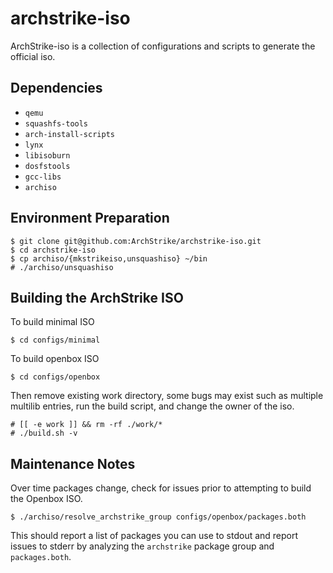 archstrike-iso
===============
ArchStrike-iso is a collection of configurations and scripts to generate the official iso.    

Dependencies
------------
 * `qemu`
 * `squashfs-tools`
 * `arch-install-scripts`
 * `lynx`
 * `libisoburn`
 * `dosfstools`
 * `gcc-libs`
 * `archiso`

Environment Preparation
-----------------------
```shell
$ git clone git@github.com:ArchStrike/archstrike-iso.git
$ cd archstrike-iso
$ cp archiso/{mkstrikeiso,unsquashiso} ~/bin
# ./archiso/unsquashiso
```

Building the ArchStrike ISO
---------------------------
To build minimal ISO
```shell
$ cd configs/minimal
```
To build openbox ISO
```shell
$ cd configs/openbox
```
Then remove existing work directory, some bugs may exist such as multiple multilib entries,
run the build script, and change the owner of the iso.
```
# [[ -e work ]] && rm -rf ./work/*
# ./build.sh -v
```

Maintenance Notes
-----------------
Over time packages change, check for issues prior to attempting to build the Openbox ISO.
```
$ ./archiso/resolve_archstrike_group configs/openbox/packages.both
```
This should report a list of packages you can use to stdout and report issues to stderr by analyzing the `archstrike` package group and `packages.both`.
